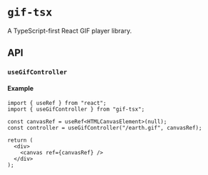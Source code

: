 # `gif-tsx`

A TypeScript-first React GIF player library.

## API

### `useGifController`

#### Example

```tsx
import { useRef } from "react";
import { useGifController } from "gif-tsx";

const canvasRef = useRef<HTMLCanvasElement>(null);
const controller = useGifController("/earth.gif", canvasRef);

return (
  <div>
    <canvas ref={canvasRef} />
  </div>
);
```
